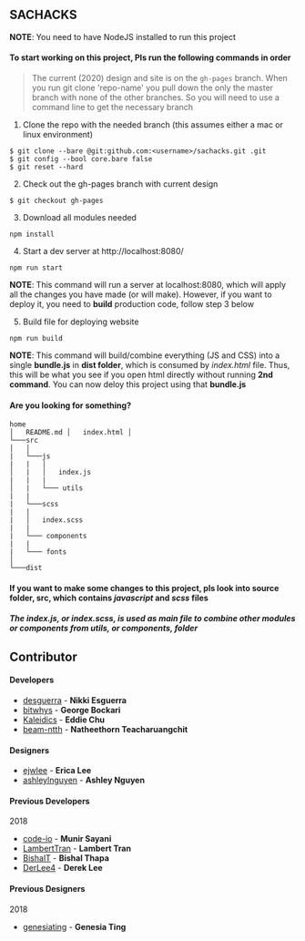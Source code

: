 ## SACHACKS

**NOTE**: You need to have NodeJS installed to run this project

#### To start working on this project, Pls run the following commands in order

> The current (2020) design and site is on the `gh-pages` branch. When you run git clone 'repo-name' you pull down the only the master branch with none of the other branches. So you will need to use a command line to get the necessary branch

1. Clone the repo with the needed branch (this assumes either a mac or linux environment)
```
$ git clone --bare @git:github.com:<username>/sachacks.git .git
$ git config --bool core.bare false
$ git reset --hard
```

2. Check out the gh-pages branch with current design
```
$ git checkout gh-pages
```

3. Download all modules needed
```
npm install
```

4. Start a dev server at http://localhost:8080/
```
npm run start
```

**NOTE**: This command will run a server at localhost:8080, which will apply all the changes you have made (or will make). However, if you want to deploy it, you need to **build** production code, follow step 3 below

5. Build file for deploying website
```
npm run build
```

**NOTE**: This command will build/combine everything (JS and CSS)  into a single **bundle.js** in **dist folder**, which is consumed by *index.html* file. Thus, this will be what you see if you open html directly without running **2nd command**. You can now deloy this project using that **bundle.js**

#### Are you looking for something?
```
home
│   README.md │   index.html │
└───src
│   │
|   └───js
|   |   |
│   |   │   index.js
|   |   |
│   |   └─── utils
|   |
|   └───scss
|   |
|   │   index.scss
|   |
|   └─── components
|   |
|   └─── fonts
│
└───dist
```

#### If you want to make some changes to this project, pls look into source folder, **src**, which contains *javascript* and *scss* files

##### The **index.js**, or *index.scss*, is used as main file to combine other modules or components from **utils**, or **components**, folder

## Contributor
#### Developers
* [desguerra](https://github.com/desguerra) - **Nikki Esguerra**
* [bitwhys](https://github.com/bitwhys) - **George Bockari**
* [Kaleidics](https://github.com/Kaleidics) - **Eddie Chu**
* [beam-ntth](https://github.com/beam-ntth) - **Natheethorn Teacharuangchit**

#### Designers
* [ejwlee](https://www.linkedin.com/in/ejwlee/) - **Erica Lee**
* [ashleylnguyen](https://www.linkedin.com/in/ashleylnguyen/) - **Ashley Nguyen**

#### Previous Developers
2018
* [code-io](https://github.com/code-io) - **Munir Sayani**
* [LambertTran](https://github.com/LambertTran) - **Lambert Tran**
* [BishalT](https://github.com/BishalT) - **Bishal Thapa**
* [DerLee4](https://github.com/DerLee4) - **Derek Lee**

#### Previous Designers
2018
* [genesiating](https://www.linkedin.com/in/genesiating/) - **Genesia Ting**
